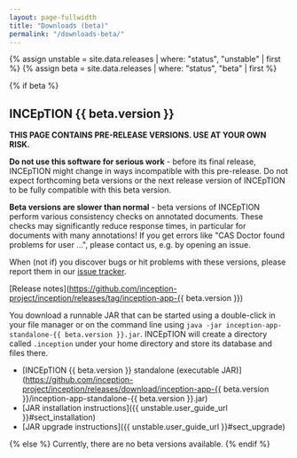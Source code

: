 ```yaml
---
layout: page-fullwidth
title: "Downloads (beta)"
permalink: "/downloads-beta/"
---
```


{% assign unstable = site.data.releases | where: "status", "unstable" | first %}
{% assign beta = site.data.releases | where: "status", "beta" | first %}

{% if beta %}
## INCEpTION {{ beta.version }}

**THIS PAGE CONTAINS PRE-RELEASE VERSIONS. USE AT YOUR OWN RISK.**

**Do not use this software for serious work** - before its final release, INCEpTION might change in
ways incompatible with this pre-release. Do not expect forthcoming beta versions or the next release
version of INCEpTION to be fully compatible with this beta version.

**Beta versions are slower than normal** - beta versions of INCEpTION perform various consistency
checks on annotated documents. These checks may significantly reduce response times, in particular
for documents with many annotations! If you get errors like "CAS Doctor found problems for user 
...", please contact us, e.g. by opening an issue.

When (not if) you discover bugs or hit problems with these versions, please report them in our [issue tracker](http://github.com/inception-project/inception/issues).

[Release notes](https://github.com/inception-project/inception/releases/tag/inception-app-{{ beta.version }})

You download a runnable JAR that can be started using a double-click in your file manager or on
the command line using `java -jar inception-app-standalone-{{ beta.version }}.jar`. INCEpTION will
create a directory called `.inception` under your home directory and store its database and files
there.

* [INCEpTION {{ beta.version }} standalone (executable JAR)](https://github.com/inception-project/inception/releases/download/inception-app-{{ beta.version }}/inception-app-standalone-{{ beta.version }}.jar) <github-downloads user='inception-project' repo='inception' tag='inception-app-{{ beta.version }}' asset='inception-app-standalone-{{ beta.version }}.jar' ></github-downloads>
* [JAR installation instructions]({{ unstable.user_guide_url }}#sect_installation)
* [JAR upgrade instructions]({{ unstable.user_guide_url }}#sect_upgrade) 

{% else %}
Currently, there are no beta versions available.
{% endif %}
